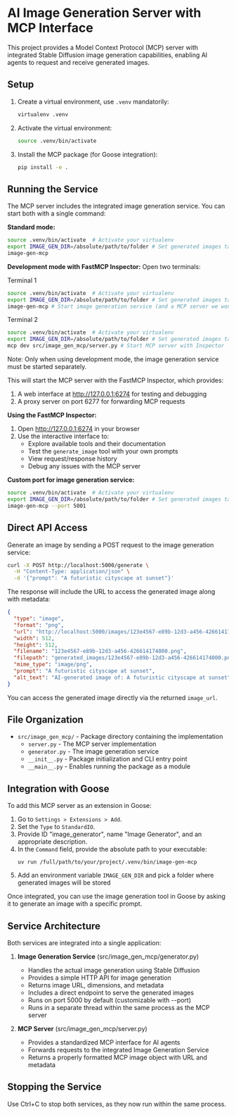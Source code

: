 # AI Image Generation Server with MCP Interface

This project provides a Model Context Protocol (MCP) server with integrated Stable Diffusion image generation capabilities, enabling AI agents to request and receive generated images.

## Setup

1. Create a virtual environment, use `.venv` mandatorily:
   ```bash
   virtualenv .venv
   ```

2. Activate the virtual environment:
   ```bash
   source .venv/bin/activate
   ```

3. Install the MCP package (for Goose integration):
   ```bash
   pip install -e .
   ```

## Running the Service

The MCP server includes the integrated image generation service. You can start both with a single command:

**Standard mode:**
```bash
source .venv/bin/activate  # Activate your virtualenv
export IMAGE_GEN_DIR=/absolute/path/to/folder # Set generated images target folder
image-gen-mcp
```

**Development mode with FastMCP Inspector:**
Open two terminals:  

Terminal 1
```bash
source .venv/bin/activate  # Activate your virtualenv
export IMAGE_GEN_DIR=/absolute/path/to/folder # Set generated images target folder
image-gen-mcp # Start image generation service (and a MCP server we won't use)
```

Terminal 2
```bash
source .venv/bin/activate  # Activate your virtualenv
export IMAGE_GEN_DIR=/absolute/path/to/folder # Set generated images target folder
mcp dev src/image_gen_mcp/server.py # Start MCP server with Inspector
```

Note: Only when using development mode, the image generation service must be started separately.

This will start the MCP server with the FastMCP Inspector, which provides:
1. A web interface at http://127.0.0.1:6274 for testing and debugging
2. A proxy server on port 6277 for forwarding MCP requests

**Using the FastMCP Inspector:**
1. Open http://127.0.0.1:6274 in your browser
2. Use the interactive interface to:
   - Explore available tools and their documentation
   - Test the `generate_image` tool with your own prompts
   - View request/response history
   - Debug any issues with the MCP server

**Custom port for image generation service:**
```bash
source .venv/bin/activate  # Activate your virtualenv
export IMAGE_GEN_DIR=/absolute/path/to/folder # Set generated images target folder
image-gen-mcp --port 5001
```

## Direct API Access

Generate an image by sending a POST request to the image generation service:

```bash
curl -X POST http://localhost:5000/generate \
  -H "Content-Type: application/json" \
  -d '{"prompt": "A futuristic cityscape at sunset"}'
```

The response will include the URL to access the generated image along with metadata:

```json
{
  "type": "image",
  "format": "png",
  "url": "http://localhost:5000/images/123e4567-e89b-12d3-a456-426614174000.png",
  "width": 512,
  "height": 512,
  "filename": "123e4567-e89b-12d3-a456-426614174000.png",
  "filepath": "generated_images/123e4567-e89b-12d3-a456-426614174000.png",
  "mime_type": "image/png",
  "prompt": "A futuristic cityscape at sunset",
  "alt_text": "AI-generated image of: A futuristic cityscape at sunset"
}
```

You can access the generated image directly via the returned `image_url`.

## File Organization

- `src/image_gen_mcp/` - Package directory containing the implementation
  - `server.py` - The MCP server implementation
  - `generator.py` - The image generation service
  - `__init__.py` - Package initialization and CLI entry point
  - `__main__.py` - Enables running the package as a module

## Integration with Goose

To add this MCP server as an extension in Goose:

1. Go to `Settings > Extensions > Add`.
2. Set the `Type` to `StandardIO`.
3. Provide ID "image_generator", name "Image Generator", and an appropriate description.
4. In the `Command` field, provide the absolute path to your executable:  
   ```
   uv run /full/path/to/your/project/.venv/bin/image-gen-mcp
   ```
5. Add an environment variable `IMAGE_GEN_DIR` and pick a folder where generated images will be stored

Once integrated, you can use the image generation tool in Goose by asking it to generate an image with a specific prompt.

## Service Architecture

Both services are integrated into a single application:

1. **Image Generation Service** (src/image_gen_mcp/generator.py)
   - Handles the actual image generation using Stable Diffusion
   - Provides a simple HTTP API for image generation
   - Returns image URL, dimensions, and metadata
   - Includes a direct endpoint to serve the generated images
   - Runs on port 5000 by default (customizable with --port)
   - Runs in a separate thread within the same process as the MCP server

2. **MCP Server** (src/image_gen_mcp/server.py)
   - Provides a standardized MCP interface for AI agents
   - Forwards requests to the integrated Image Generation Service
   - Returns a properly formatted MCP image object with URL and metadata

## Stopping the Service

Use Ctrl+C to stop both services, as they now run within the same process.